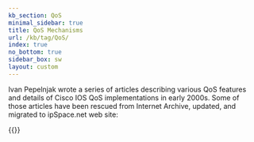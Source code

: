 ```yaml
---
kb_section: QoS
minimal_sidebar: true
title: QoS Mechanisms
url: /kb/tag/QoS/
index: true
no_bottom: true
sidebar_box: sw
layout: custom
---
```

Ivan Pepelnjak wrote a series of articles describing various QoS features and details of Cisco IOS QoS implementations in early 2000s. Some of those articles have been rescued from Internet Archive, updated, and migrated to ipSpace.net web site:

{{<kb-section-toc>}}
